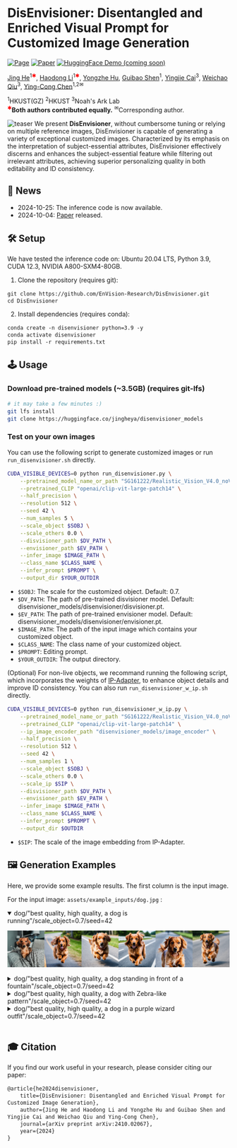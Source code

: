 # DisEnvisioner: Disentangled and Enriched Visual Prompt for Customized Image Generation

[![Page](https://img.shields.io/badge/Project-Website-pink?logo=googlechrome&logoColor=white)](https://disenvisioner.github.io/)
[![Paper](https://img.shields.io/badge/arXiv-Paper-b31b1b?logo=arxiv&logoColor=white)](https://arxiv.org/abs/2410.02067)
[![HuggingFace Demo (coming soon)](https://img.shields.io/badge/🤗%20HuggingFace-Demo-yellow)](https://huggingface.co/spaces/haodongli/DisEnvisioner)

[Jing He](https://scholar.google.com/citations?hl=en&user=RsLS11MAAAAJ)<sup>1<span style="color:red;">&#10033;</span></sup>,
[Haodong Li](https://haodong-li.com/)<sup>1<span style="color:red;">&#10033;</span></sup>,
[Yongzhe Hu]()<sup></sup>,
[Guibao Shen](https://scholar.google.com/citations?user=d8VVM4UAAAAJ&hl=en)<sup>1</sup>,
[Yingjie Cai](https://yjcaimeow.github.io/)<sup>3</sup>,
[Weichao Qiu](https://weichaoqiu.com/)<sup>3</sup>,
[Ying-Cong Chen](https://www.yingcong.me/)<sup>1,2&#9993;</sup>

<span class="author-block"><sup>1</sup>HKUST(GZ)</span>
<span class="author-block"><sup>2</sup>HKUST</span>
<span class="author-block"><sup>3</sup>Noah's Ark Lab</span><br>
<span class="author-block">
    <sup style="color:red;">&#10033;</sup><strong>Both authors contributed equally.</strong>
    <sup>&#9993;</sup>Corresponding author.
</span>

![teaser](assets/teaser.jpg)
We present **DisEnvisioner**, without cumbersome tuning or relying on multiple reference images, DisEnvisioner is capable of generating a variety of exceptional customized images. Characterized by its emphasis on the interpretation of subject-essential attributes, DisEnvisioner effectively discerns and enhances the subject-essential feature while filtering out irrelevant attributes, achieving superior personalizing quality in both editability and ID consistency.

## 📢 News
- 2024-10-25: The inference code is now available. 
- 2024-10-04: [Paper](https://arxiv.org/abs/2410.02067) released. 

## 🛠️ Setup
We have tested the inference code on: Ubuntu 20.04 LTS, Python 3.9, CUDA 12.3, NVIDIA A800-SXM4-80GB.

1. Clone the repository (requires git):
```
git clone https://github.com/EnVision-Research/DisEnvisioner.git
cd DisEnvisioner
```
2. Install dependencies (requires conda):
```
conda create -n disenvisioner python=3.9 -y
conda activate disenvisioner
pip install -r requirements.txt 
```

## 🕹️ Usage
### Download pre-trained models (~3.5GB) (requires git-lfs)
```bash
# it may take a few minutes :)
git lfs install
git clone https://huggingface.co/jingheya/disenvisioner_models
```

### Test on your own images
You can use the following script to generate customized images or run `run_disenvisioner.sh` directly.
```bash
CUDA_VISIBLE_DEVICES=0 python run_disenvisioner.py \
    --pretrained_model_name_or_path "SG161222/Realistic_Vision_V4.0_noVAE" \
    --pretrained_CLIP "openai/clip-vit-large-patch14" \
    --half_precision \
    --resolution 512 \
    --seed 42 \
    --num_samples 5 \
    --scale_object $SOBJ \
    --scale_others 0.0 \
    --disvisioner_path $DV_PATH \
    --envisioner_path $EV_PATH \
    --infer_image $IMAGE_PATH \
    --class_name $CLASS_NAME \
    --infer_prompt $PROMPT \
    --output_dir $YOUR_OUTDIR
```
- `$SOBJ`: The scale for the customized object. Default: 0.7. 
- `$DV_PATH`: The path of pre-trained disvisioner model. Default: disenvisioner_models/disenvisioner/disvisioner.pt. 
- `$EV_PATH`: The path of pre-trained envisioner model. Default: disenvisioner_models/disenvisioner/envisioner.pt. 
- `$IMAGE_PATH`: The path of the input image which contains your customized object. 
- `$CLASS_NAME`: The class name of your customized object. 
- `$PROMPT`: Editing prompt. 
- `$YOUR_OUTDIR`: The output directory.


(Optional) For non-live objects, we recommand running the following script, which incorporates the weights of [IP-Adapter](https://github.com/tencent-ailab/IP-Adapter), to enhance object details and improve ID consistency. You can also run `run_disenvisioner_w_ip.sh` directly. 
```bash
CUDA_VISIBLE_DEVICES=0 python run_disenvisioner_w_ip.py \
    --pretrained_model_name_or_path "SG161222/Realistic_Vision_V4.0_noVAE" \
    --pretrained_CLIP "openai/clip-vit-large-patch14" \
    --ip_image_encoder_path "disenvisioner_models/image_encoder" \
    --half_precision \
    --resolution 512 \
    --seed 42 \
    --num_samples 1 \
    --scale_object $SOBJ \
    --scale_others 0.0 \
    --scale_ip $SIP \
    --disvisioner_path $DV_PATH \
    --envisioner_path $EV_PATH \
    --infer_image $IMAGE_PATH \
    --class_name $CLASS_NAME \
    --infer_prompt $PROMPT \
    --output_dir $OUTDIR 
```
- `$SIP`: The scale of the image embedding from IP-Adapter. 


## 🖼️ Generation Examples
Here, we provide some example results. The first column is the input image. 

For the input image: `assets/example_inputs/dog.jpg` :
<details open>
<summary>dog/"best quality, high quality, a dog is running"/scale_object=0.7/seed=42</summary>

![example](assets/example_results/dog/sobj0.7_soth0.0_[best%20quality,%20high%20quality,%20a%20dog%20is%20running.%20]_seed42.png)
</details>

<details>
<summary>dog/"best quality, high quality, a dog standing in front of a fountain"/scale_object=0.7/seed=42</summary>

![example](assets/example_results/dog/sobj0.7_soth0.0_[best%20quality,%20high%20quality,%20a%20dog%20standing%20in%20front%20of%20a%20fountain]_seed42.png)
</details>

<details>
<summary>dog/"best quality, high quality, a dog with Zebra-like pattern"/scale_object=0.7/seed=42</summary>

![example](assets/example_results/dog/sobj0.7_soth0.0_[best%20quality,%20high%20quality,%20a%20dog%20with%20Zebra-like%20pattern.%20]_seed42.png)
</details>


<details>
<summary>dog/"best quality, high quality, a dog in a purple wizard outfit"/scale_object=0.7/seed=42</summary>

![example](assets/example_results/dog/sobj0.7_soth0.0_[best%20quality,%20high%20quality,%20a%20dog%20in%20a%20purple%20wizard%20outfit]_seed42.png)
</details>
<br>



## 🎓 Citation
If you find our work useful in your research, please consider citing our paper:
```
@article{he2024disenvisioner,
    title={DisEnvisioner: Disentangled and Enriched Visual Prompt for Customized Image Generation},
    author={Jing He and Haodong Li and Yongzhe Hu and Guibao Shen and Yingjie Cai and Weichao Qiu and Ying-Cong Chen},
    journal={arXiv preprint arXiv:2410.02067},
    year={2024}
}
```
